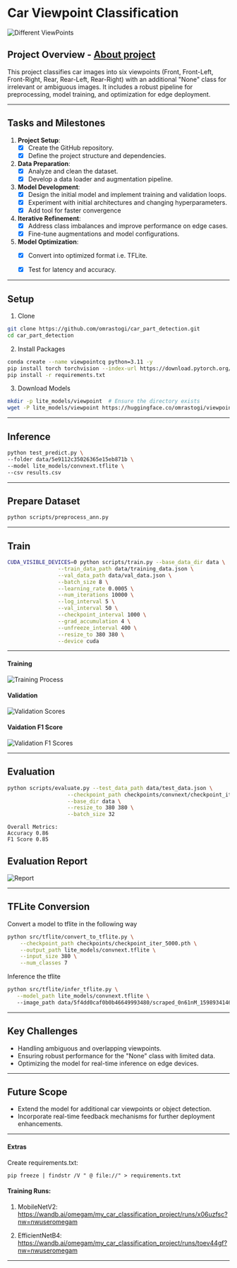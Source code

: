 # **Car Viewpoint Classification**
![Different ViewPoints](asset/all_cars.jpg)


## **Project Overview** - [About project](readme.txt)
This project classifies car images into six viewpoints (Front, Front-Left, Front-Right, Rear, Rear-Left, Rear-Right) with an additional "None" class for irrelevant or ambiguous images. It includes a robust pipeline for preprocessing, model training, and optimization for edge deployment.

---
## **Tasks and Milestones**

1. **Project Setup**:
   - [x] Create the GitHub repository.
   - [x] Define the project structure and dependencies.

2. **Data Preparation**:
   - [x] Analyze and clean the dataset.
   - [X] Develop a data loader and augmentation pipeline.

3. **Model Development**:
   - [X] Design the initial model and implement training and validation loops.
   - [X] Experiment with initial architectures and changing hyperparameters.
   - [X] Add tool for faster convergence

4. **Iterative Refinement**:
   - [x] Address class imbalances and improve performance on edge cases.
   - [x] Fine-tune augmentations and model configurations.

5. **Model Optimization**:
   - [x] Convert into optimized format i.e. TFLite.
   - [x] Test for latency and accuracy.


---
## **Setup**

1. Clone 
```bash 
git clone https://github.com/omrastogi/car_part_detection.git
cd car_part_detection
```
2. Install Packages
```bash
conda create --name viewpointcq python=3.11 -y
pip install torch torchvision --index-url https://download.pytorch.org/whl/cu118
pip install -r requirements.txt
```
3. Download Models
```bash
mkdir -p lite_models/viewpoint  # Ensure the directory exists
wget -P lite_models/viewpoint https://huggingface.co/omrastogi/viewpoint/resolve/main/convnext.tflite
```

---
## **Inference**
```bash
python test_predict.py \ 
--folder data/5e9112c35026365e15eb871b \
--model lite_models/convnext.tflite \
--csv results.csv
```

---
## Prepare Dataset 
```bash
python scripts/preprocess_ann.py
```
---
## **Train**

```bash
CUDA_VISIBLE_DEVICES=0 python scripts/train.py --base_data_dir data \
                --train_data_path data/training_data.json \
                --val_data_path data/val_data.json \
                --batch_size 8 \
                --learning_rate 0.0005 \
                --num_iterations 10000 \
                --log_interval 5 \
                --val_interval 50 \
                --checkpoint_interval 1000 \
                --grad_accumulation 4 \
                --unfreeze_interval 400 \
                --resize_to 380 380 \
                --device cuda
```
---
#### Training
![Training Process](asset/train.png)
#### Validation
![Validation Scores](asset/validation.png)
#### Vaidation F1 Score
![Validation F1 Scores](asset/validation_f1_scores.png)

---
## **Evaluation**
```bash
python scripts/evaluate.py --test_data_path data/test_data.json \
                   --checkpoint_path checkpoints/convnext/checkpoint_iter_5000.pth \
                   --base_dir data \
                   --resize_to 380 380 \
                   --batch_size 32
```
```
Overall Metrics:
Accuracy 0.86
F1 Score 0.85
```
## Evaluation Report 
![Report](asset/eval_report.png)


---
## **TFLite Conversion**
Convert a model to tflite in the following way
```bash
python src/tflite/convert_to_tflite.py \
    --checkpoint_path checkpoints/checkpoint_iter_5000.pth \
    --output_path lite_models/convnext.tflite \
    --input_size 380 \
    --num_classes 7 
```
Inference the tflite
```bash
python src/tflite/infer_tflite.py \
   --model_path lite_models/convnext.tflite \ 
   --image_path data/5f4dd0caf0b0b46649993480/scraped_0n61nM_1598934146856.jpg
```

---
## **Key Challenges**
- Handling ambiguous and overlapping viewpoints.
- Ensuring robust performance for the "None" class with limited data.
- Optimizing the model for real-time inference on edge devices.


---
## **Future Scope**
- Extend the model for additional car viewpoints or object detection.
- Incorporate real-time feedback mechanisms for further deployment enhancements.

---

#### Extras 

Create requirements.txt:
```
pip freeze | findstr /V " @ file://" > requirements.txt
```

#### Training Runs: 
1. MobileNetV2: https://wandb.ai/omegam/my_car_classification_project/runs/x06uzfsc?nw=nwuseromegam 

2. EfficientNetB4: https://wandb.ai/omegam/my_car_classification_project/runs/toev44gf?nw=nwuseromegam
---